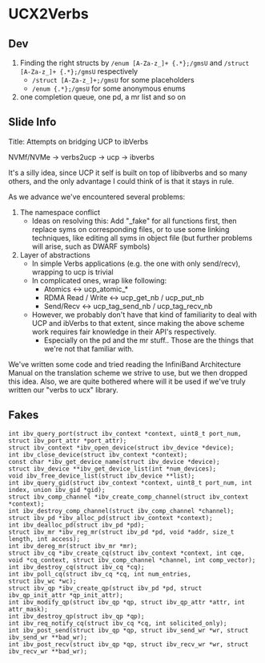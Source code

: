 # UCX2Verbs

## Dev
1. Finding the right structs by `/enum [A-Za-z_]+ {.*};/gmsU` and `/struct [A-Za-z_]+ {.*};/gmsU` respectively
   - `/struct [A-Za-z_]+;/gmsU` for some placeholders
   - `/enum {.*};/gmsU` for some anonymous enums
2. one completion queue, one pd, a mr list and so on

## Slide Info

Title: Attempts on bridging UCP to ibVerbs

NVMf/NVMe -> verbs2ucp -> ucp -> ibverbs

It's a silly idea, since UCP it self is built on top of libibverbs and so many others, and the only advantage I could think of is that it stays in rule.

As we advance we've encountered several problems:
1. The namespace conflict
   - Ideas on resolving this: Add "_fake" for all functions first, then replace syms on corresponding files, or to use some linking techniques, like editing all syms in object file (but further problems will arise, such as DWARF symbols)
2. Layer of abstractions
   - In simple Verbs applications (e.g. the one with only send/recv), wrapping to ucp is trivial
   - In complicated ones, wrap like following:
      - Atomics <-> ucp_atomic_*
      - RDMA Read / Write <-> ucp_get_nb / ucp_put_nb
      - Send/Recv <-> ucp_tag_send_nb / ucp_tag_recv_nb
   - However, we probably don't have that kind of familiarity to deal with UCP and ibVerbs to that extent, since making the above scheme work requires fair knowledge in their API's respectively.
      - Especially on the pd and the mr stuff.. Those are the things that we're not that familiar with.

We've written some code and tried reading the InfiniBand Architecture Manual on the translation scheme we strive to use, but we then dropped this idea.  Also, we are quite bothered where will it be used if we've truly written our "verbs to ucx" library.



## Fakes
```
int ibv_query_port(struct ibv_context *context, uint8_t port_num, struct ibv_port_attr *port_attr);
struct ibv_context *ibv_open_device(struct ibv_device *device);
int ibv_close_device(struct ibv_context *context);
const char *ibv_get_device_name(struct ibv_device *device);
struct ibv_device **ibv_get_device_list(int *num_devices);
void ibv_free_device_list(struct ibv_device **list);
int ibv_query_gid(struct ibv_context *context, uint8_t port_num, int index, union ibv_gid *gid);
struct ibv_comp_channel *ibv_create_comp_channel(struct ibv_context *context);
int ibv_destroy_comp_channel(struct ibv_comp_channel *channel);
struct ibv_pd *ibv_alloc_pd(struct ibv_context *context);
int ibv_dealloc_pd(struct ibv_pd *pd);
struct ibv_mr *ibv_reg_mr(struct ibv_pd *pd, void *addr, size_t length, int access);
int ibv_dereg_mr(struct ibv_mr *mr);
struct ibv_cq *ibv_create_cq(struct ibv_context *context, int cqe, void *cq_context, struct ibv_comp_channel *channel, int comp_vector);
int ibv_destroy_cq(struct ibv_cq *cq);
int ibv_poll_cq(struct ibv_cq *cq, int num_entries,
struct ibv_wc *wc);
struct ibv_qp *ibv_create_qp(struct ibv_pd *pd, struct ibv_qp_init_attr *qp_init_attr);
int ibv_modify_qp(struct ibv_qp *qp, struct ibv_qp_attr *attr, int attr_mask);
int ibv_destroy_qp(struct ibv_qp *qp);
int ibv_req_notify_cq(struct ibv_cq *cq, int solicited_only);
int ibv_post_send(struct ibv_qp *qp, struct ibv_send_wr *wr, struct ibv_send_wr **bad_wr);
int ibv_post_recv(struct ibv_qp *qp, struct ibv_recv_wr *wr, struct ibv_recv_wr **bad_wr);
```